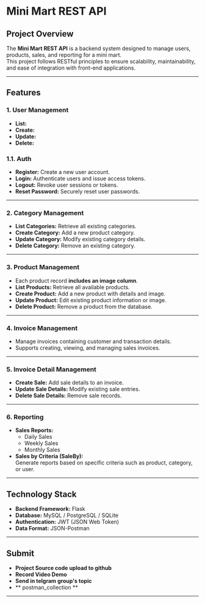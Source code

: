 # Mini Mart REST API

## Project Overview
The **Mini Mart REST API** is a backend system designed to manage users, products, sales, and reporting for a mini mart.  
This project follows RESTful principles to ensure scalability, maintainability, and ease of integration with front-end applications.

---

## Features
### 1. User Management
- **List:**
- **Create:**
- **Update:**
- **Delete:** 

### 1.1. Auth
- **Register:** Create a new user account.  
- **Login:** Authenticate users and issue access tokens.  
- **Logout:** Revoke user sessions or tokens.  
- **Reset Password:** Securely reset user passwords.

---

### 2. Category Management
- **List Categories:** Retrieve all existing categories.  
- **Create Category:** Add a new product category.  
- **Update Category:** Modify existing category details.  
- **Delete Category:** Remove an existing category.

---

### 3. Product Management
- Each product record **includes an image column**.  
- **List Products:** Retrieve all available products.  
- **Create Product:** Add a new product with details and image.  
- **Update Product:** Edit existing product information or image.  
- **Delete Product:** Remove a product from the database.

---

### 4. Invoice Management
- Manage invoices containing customer and transaction details.  
- Supports creating, viewing, and managing sales invoices.

---

### 5. Invoice Detail Management
- **Create Sale:** Add sale details to an invoice.  
- **Update Sale Details:** Modify existing sale entries.  
- **Delete Sale Details:** Remove sale records.

---

### 6. Reporting
- **Sales Reports:**  
  - Daily Sales  
  - Weekly Sales  
  - Monthly Sales  
- **Sales by Criteria (SaleBy):**  
  Generate reports based on specific criteria such as product, category, or user.

---

## Technology Stack
- **Backend Framework:** Flask  
- **Database:** MySQL / PostgreSQL / SQLite
- **Authentication:** JWT (JSON Web Token)  
- **Data Format:** JSON-Postman

---

## Submit
- **Project Source code upload to github**
- **Record Video Demo**
- **Send in telgram group's topic**
- ** postman_collection **

---


